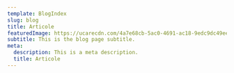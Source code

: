 ```yaml
---
template: BlogIndex
slug: blog
title: Articole
featuredImage: https://ucarecdn.com/4a7e68cb-5ac0-4691-ac18-9edc9dc49ee1/-/preview/
subtitle: This is the blog page subtitle.
meta:
  description: This is a meta description.
  title: Articole
---
```

